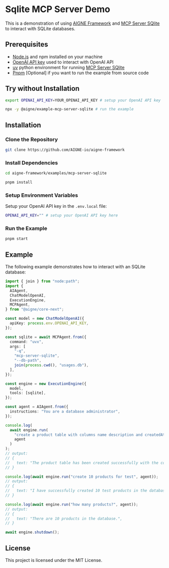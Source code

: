 # Sqlite MCP Server Demo

This is a demonstration of using [AIGNE Framework](https://github.com/AIGNE-io/aigne-framework) and [MCP Server SQlite](https://github.com/modelcontextprotocol/servers/tree/main/src/sqlite) to interact with SQLite databases.

## Prerequisites

- [Node.js](https://nodejs.org) and npm installed on your machine
- [OpenAI API key](https://platform.openai.com/api-keys) used to interact with OpenAI API
- [uv](https://github.com/astral-sh/uv) python environment for running [MCP Server SQlite](https://github.com/modelcontextprotocol/servers/tree/main/src/sqlite)
- [Pnpm](https://pnpm.io) [Optional] if you want to run the example from source code

## Try without Installation

```bash
export OPENAI_API_KEY=YOUR_OPENAI_API_KEY # setup your OpenAI API key

npx -y @aigne/example-mcp-server-sqlite # run the example
```

## Installation

### Clone the Repository

```bash
git clone https://github.com/AIGNE-io/aigne-framework
```

### Install Dependencies

```bash
cd aigne-framework/examples/mcp-server-sqlite

pnpm install
```

### Setup Environment Variables

Setup your OpenAI API key in the `.env.local` file:

```bash
OPENAI_API_KEY="" # setup your OpenAI API key here
```

### Run the Example

```bash
pnpm start
```

## Example

The following example demonstrates how to interact with an SQLite database:

```typescript
import { join } from "node:path";
import {
  AIAgent,
  ChatModelOpenAI,
  ExecutionEngine,
  MCPAgent,
} from "@aigne/core-next";

const model = new ChatModelOpenAI({
  apiKey: process.env.OPENAI_API_KEY,
});

const sqlite = await MCPAgent.from({
  command: "uvx",
  args: [
    "-q",
    "mcp-server-sqlite",
    "--db-path",
    join(process.cwd(), "usages.db"),
  ],
});

const engine = new ExecutionEngine({
  model,
  tools: [sqlite],
});

const agent = AIAgent.from({
  instructions: "You are a database administrator",
});

console.log(
  await engine.run(
    "create a product table with columns name description and createdAt",
    agent
  )
);
// output:
// {
//   text: "The product table has been created successfully with the columns: `name`, `description`, and `createdAt`.",
// }

console.log(await engine.run("create 10 products for test", agent));
// output:
// {
//   text: "I have successfully created 10 test products in the database. Here are the products that were added:\n\n1. Product 1: $10.99 - Description for Product 1\n2. Product 2: $15.99 - Description for Product 2\n3. Product 3: $20.99 - Description for Product 3\n4. Product 4: $25.99 - Description for Product 4\n5. Product 5: $30.99 - Description for Product 5\n6. Product 6: $35.99 - Description for Product 6\n7. Product 7: $40.99 - Description for Product 7\n8. Product 8: $45.99 - Description for Product 8\n9. Product 9: $50.99 - Description for Product 9\n10. Product 10: $55.99 - Description for Product 10\n\nIf you need any further assistance or operations, feel free to ask!",
// }

console.log(await engine.run("how many products?", agent));
// output:
// {
//   text: "There are 10 products in the database.",
// }

await engine.shutdown();
```

## License

This project is licensed under the MIT License.
